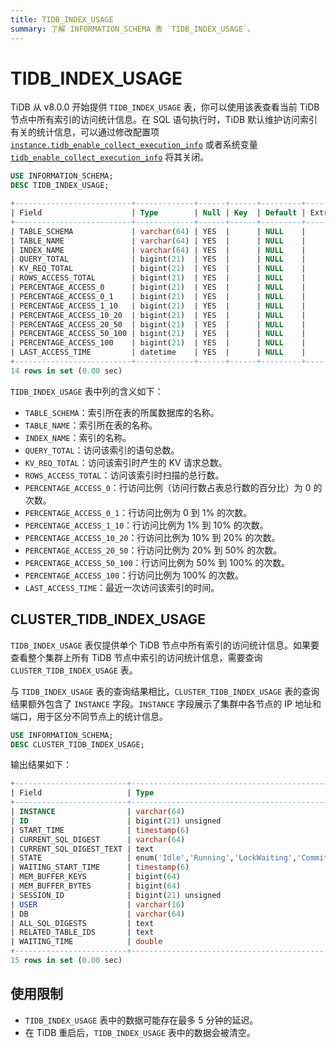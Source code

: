 ```yaml
---
title: TIDB_INDEX_USAGE
summary: 了解 INFORMATION_SCHEMA 表 `TIDB_INDEX_USAGE`。
---
```


# TIDB_INDEX_USAGE

TiDB 从 v8.0.0 开始提供 `TIDB_INDEX_USAGE` 表，你可以使用该表查看当前 TiDB 节点中所有索引的访问统计信息。在 SQL 语句执行时，TiDB 默认维护访问索引有关的统计信息，可以通过修改配置项 [`instance.tidb_enable_collect_execution_info`](/tidb-configuration-file.md#tidb_enable_collect_execution_info) 或者系统变量 [`tidb_enable_collect_execution_info`](/system-variables.md#tidb_enable_collect_execution_info) 将其关闭。

```sql
USE INFORMATION_SCHEMA;
DESC TIDB_INDEX_USAGE;
```

```sql
+--------------------------+-------------+------+------+---------+-------+
| Field                    | Type        | Null | Key  | Default | Extra |
+--------------------------+-------------+------+------+---------+-------+
| TABLE_SCHEMA             | varchar(64) | YES  |      | NULL    |       |
| TABLE_NAME               | varchar(64) | YES  |      | NULL    |       |
| INDEX_NAME               | varchar(64) | YES  |      | NULL    |       |
| QUERY_TOTAL              | bigint(21)  | YES  |      | NULL    |       |
| KV_REQ_TOTAL             | bigint(21)  | YES  |      | NULL    |       |
| ROWS_ACCESS_TOTAL        | bigint(21)  | YES  |      | NULL    |       |
| PERCENTAGE_ACCESS_0      | bigint(21)  | YES  |      | NULL    |       |
| PERCENTAGE_ACCESS_0_1    | bigint(21)  | YES  |      | NULL    |       |
| PERCENTAGE_ACCESS_1_10   | bigint(21)  | YES  |      | NULL    |       |
| PERCENTAGE_ACCESS_10_20  | bigint(21)  | YES  |      | NULL    |       |
| PERCENTAGE_ACCESS_20_50  | bigint(21)  | YES  |      | NULL    |       |
| PERCENTAGE_ACCESS_50_100 | bigint(21)  | YES  |      | NULL    |       |
| PERCENTAGE_ACCESS_100    | bigint(21)  | YES  |      | NULL    |       |
| LAST_ACCESS_TIME         | datetime    | YES  |      | NULL    |       |
+--------------------------+-------------+------+------+---------+-------+
14 rows in set (0.00 sec)
```

`TIDB_INDEX_USAGE` 表中列的含义如下：

* `TABLE_SCHEMA`：索引所在表的所属数据库的名称。
* `TABLE_NAME`：索引所在表的名称。
* `INDEX_NAME`：索引的名称。
* `QUERY_TOTAL`：访问该索引的语句总数。
* `KV_REQ_TOTAL`：访问该索引时产生的 KV 请求总数。
* `ROWS_ACCESS_TOTAL`：访问该索引时扫描的总行数。
* `PERCENTAGE_ACCESS_0`：行访问比例（访问行数占表总行数的百分比）为 0 的次数。
* `PERCENTAGE_ACCESS_0_1`：行访问比例为 0 到 1% 的次数。
* `PERCENTAGE_ACCESS_1_10`：行访问比例为 1% 到 10% 的次数。
* `PERCENTAGE_ACCESS_10_20`：行访问比例为 10% 到 20% 的次数。
* `PERCENTAGE_ACCESS_20_50`：行访问比例为 20% 到 50% 的次数。
* `PERCENTAGE_ACCESS_50_100`：行访问比例为 50% 到 100% 的次数。
* `PERCENTAGE_ACCESS_100`：行访问比例为 100% 的次数。
* `LAST_ACCESS_TIME`：最近一次访问该索引的时间。

## CLUSTER_TIDB_INDEX_USAGE

`TIDB_INDEX_USAGE` 表仅提供单个 TiDB 节点中所有索引的访问统计信息。如果要查看整个集群上所有 TiDB 节点中索引的访问统计信息，需要查询 `CLUSTER_TIDB_INDEX_USAGE` 表。

与 `TIDB_INDEX_USAGE` 表的查询结果相比，`CLUSTER_TIDB_INDEX_USAGE` 表的查询结果额外包含了 `INSTANCE` 字段。`INSTANCE` 字段展示了集群中各节点的 IP 地址和端口，用于区分不同节点上的统计信息。

```sql
USE INFORMATION_SCHEMA;
DESC CLUSTER_TIDB_INDEX_USAGE;
```

输出结果如下：

```sql
+-------------------------+-----------------------------------------------------------------+------+------+---------+-------+
| Field                   | Type                                                            | Null | Key  | Default | Extra |
+-------------------------+-----------------------------------------------------------------+------+------+---------+-------+
| INSTANCE                | varchar(64)                                                     | YES  |      | NULL    |       |
| ID                      | bigint(21) unsigned                                             | NO   | PRI  | NULL    |       |
| START_TIME              | timestamp(6)                                                    | YES  |      | NULL    |       |
| CURRENT_SQL_DIGEST      | varchar(64)                                                     | YES  |      | NULL    |       |
| CURRENT_SQL_DIGEST_TEXT | text                                                            | YES  |      | NULL    |       |
| STATE                   | enum('Idle','Running','LockWaiting','Committing','RollingBack') | YES  |      | NULL    |       |
| WAITING_START_TIME      | timestamp(6)                                                    | YES  |      | NULL    |       |
| MEM_BUFFER_KEYS         | bigint(64)                                                      | YES  |      | NULL    |       |
| MEM_BUFFER_BYTES        | bigint(64)                                                      | YES  |      | NULL    |       |
| SESSION_ID              | bigint(21) unsigned                                             | YES  |      | NULL    |       |
| USER                    | varchar(16)                                                     | YES  |      | NULL    |       |
| DB                      | varchar(64)                                                     | YES  |      | NULL    |       |
| ALL_SQL_DIGESTS         | text                                                            | YES  |      | NULL    |       |
| RELATED_TABLE_IDS       | text                                                            | YES  |      | NULL    |       |
| WAITING_TIME            | double                                                          | YES  |      | NULL    |       |
+-------------------------+-----------------------------------------------------------------+------+------+---------+-------+
15 rows in set (0.00 sec)
```

## 使用限制

- `TIDB_INDEX_USAGE` 表中的数据可能存在最多 5 分钟的延迟。
- 在 TiDB 重启后，`TIDB_INDEX_USAGE` 表中的数据会被清空。
